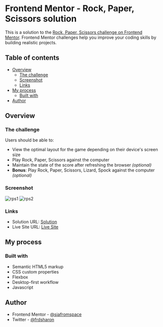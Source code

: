 # Frontend Mentor - Rock, Paper, Scissors solution

This is a solution to the [Rock, Paper, Scissors challenge on Frontend Mentor](https://www.frontendmentor.io/challenges/rock-paper-scissors-game-pTgwgvgH). Frontend Mentor challenges help you improve your coding skills by building realistic projects. 

## Table of contents

- [Overview](#overview)
  - [The challenge](#the-challenge)
  - [Screenshot](#screenshot)
  - [Links](#links)
- [My process](#my-process)
  - [Built with](#built-with)
- [Author](#author)

## Overview

### The challenge

Users should be able to:

- View the optimal layout for the game depending on their device's screen size
- Play Rock, Paper, Scissors against the computer
- Maintain the state of the score after refreshing the browser _(optional)_
- **Bonus**: Play Rock, Paper, Scissors, Lizard, Spock against the computer _(optional)_

### Screenshot

![rps1](https://user-images.githubusercontent.com/101575004/179063804-05646af1-75c0-4a4f-93f5-ce59e7b07053.png)
![rps2](https://user-images.githubusercontent.com/101575004/179063828-1fee315a-2e0e-406a-83b8-f7c4daf4e5f0.png)

### Links

- Solution URL: [Solution](https://github.com/siafromspace/rps.git)
- Live Site URL: [Live Site](https://rock-paper-scissors247.netlify.app/)

## My process

### Built with

- Semantic HTML5 markup
- CSS custom properties
- Flexbox
- Desktop-first workflow
- Javascript

## Author

- Frontend Mentor - [@siafromspace](https://www.frontendmentor.io/profile/siafromspace)
- Twitter - [@frdsharon](https://www.twitter.com/frdsharon)


